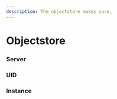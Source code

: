 ```yaml
---
description: The objectstore makes sure,
---
```


# Objectstore

### Server



### UID



### Instance
